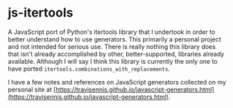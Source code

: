 # js-itertools

A JavaScript port of Python's itertools library that I undertook in order to better understand how to use generators. This primarily a personal project and not intended for serious use. There is really nothing this library does that isn't already accomplished by other, better-supported, libraries already available. Although I will say I think this library is currently the only one to have ported `itertools.combinations_with_replacements`.

I have a few notes and references on JavaScript generators collected on my personal site at [https://travisennis.github.io/javascript-generators.html](https://travisennis.github.io/javascript-generators.html).

